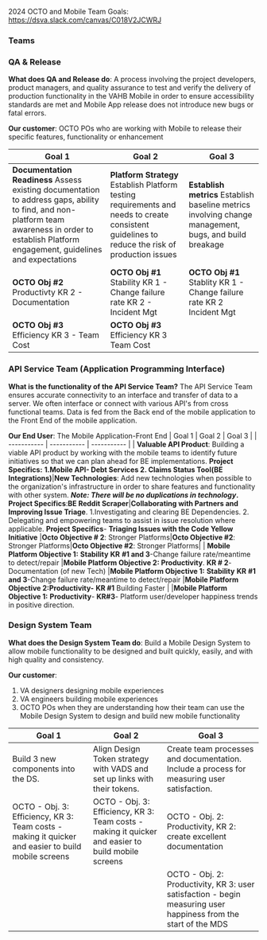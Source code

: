 2024 OCTO and Mobile Team Goals: https://dsva.slack.com/canvas/C018V2JCWRJ


### Teams

### **QA & Release**
**What does QA and Release do**: A process involving the project developers, product managers, and quality assurance to test and verify the delivery of production functionality in the VAHB Mobile in order to ensure accessibility standards are met and Mobile App release does not introduce new bugs or fatal errors. 

**Our customer**: OCTO POs who are working with Mobile to release their specific features, functionality or enhancement 

| Goal 1 | Goal 2 | Goal 3 |
| ----------- | ----------- | ----------- |
| **Documentation Readiness** Assess existing documentation to address gaps, ability to find, and non-platform team awareness in order to establish Platform engagement, guidelines and expectations | **Platform Strategy**  Establish Platform testing requirements and needs to create consistent guidelines to reduce the risk of production issues | **Establish metrics**  Establish baseline metrics involving change management, bugs, and build breakage |
| **OCTO Obj #2** Productivty KR 2 - Documentation  | **OCTO Obj #1** Stability KR 1 - Change failure rate KR 2 - Incident Mgt  |  **OCTO Obj #1** Stablity KR 1 - Change failure rate KR 2 Incident Mgt | 
| **OCTO Obj #3** Efficiency KR 3 - Team Cost | **OCTO Obj #3** Efficiency KR 3 Team Cost |

### **API Service Team** (Application Programming Interface)
**What is the functionality of the API Service Team?**
The API Service Team ensures accurate connectivity to an interface and transfer of data to a server. We often interface or connect with various API's from cross functional teams. Data is fed from the Back end of the mobile application to the Front End of the mobile application.

**Our End User**: The Mobile Application-Front End
| Goal 1 | Goal 2 | Goal 3 |
| ----------- | ----------- | ----------- |
| **Valuable API Product**: Building a viable API product by working with the mobile teams to identify future initiatives so that we can plan ahead for BE implementations. **Project Specifics:** **1.Mobile API- Debt Services 2. Claims Status Tool(BE Integrations)**|**New Technologies**: Add new technologies when possible to the organization's infrastructure in order  to share features and functionality with other system. **_Note: There will be no duplications in technology_.**   **Project Specifics**:**BE Reddit Scraper**|**Collaborating with Partners and Improving Issue Triage**. 1.Investigating and clearing BE Dependencies. 2. Delegating and empowering teams to assist in issue resolution where applicable. **Project Specifics**- **Triaging Issues with the Code Yellow Initiative**
|**Octo Objective # 2**: Stronger Platforms|**Octo Objective #2**: Stronger Platforms|**Octo Objective #2**: Stronger Platforms| 
| **Mobile Platform Objective 1:** **Stability** **KR** **#1 and 3**-Change failure rate/meantime to detect/repair |**Mobile Platform Objective 2: Productivity**. **KR # 2**-Documentation (of new Tech) |**Mobile Platform Objective 1:** **Stability** **KR** **#1 and 3**-Change failure rate/meantime to detect/repair
|**Mobile Platform Objective 2:Productivity-** **KR #1** Building Faster  |   |**Mobile Platform Objective 1:** **Productivity**- **KR#3**- Platform user/developer happiness trends in positive direction. 


### **Design System Team**
**What does the Design System Team do**: Build a Mobile Design System to allow mobile functionality to be designed and built quickly, easily, and with high quality and consistency.

**Our customer**: 
1. VA designers designing mobile experiences
2. VA engineers building mobile experiences
3. OCTO POs when they are understanding how their team can use the Mobile Design System to design and build new mobile functionality

| Goal 1 | Goal 2 | Goal 3 |
| ----------- | ----------- | ----------- |
| Build 3 new components into the DS. | Align Design Token strategy with VADS and set up links with their tokens. | Create team processes and documentation.  Include a process for measuring user satisfaction. |
| OCTO - Obj. 3: Efficiency, KR 3: Team costs - making it quicker and easier to build mobile screens | OCTO - Obj. 3: Efficiency, KR 3: Team costs - making it quicker and easier to build mobile screens  | OCTO - Obj. 2: Productivity, KR 2: create excellent documentation |
|       |       | OCTO - Obj. 2: Productivity, KR 3: user satisfaction - begin measuring user happiness from the start of the MDS |
